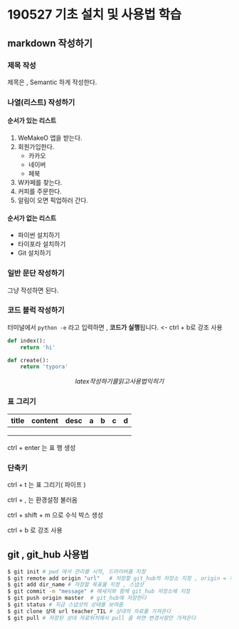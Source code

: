 # 190527 기초 설치 및 사용법 학습

## markdown 작성하기

### 제목 작성

제목은 , Semantic 하게 작성한다.

### 나열(리스트) 작성하기

#### 순서가 있는 리스트

1. WeMakeO 앱을 받는다.
2. 회원가입한다.
   - 카카오
   - 네이버
   - 페북
3. W카페를 찾는다.
4. 커피를 주문한다.
5. 알림이 오면 픽업하러 간다.

#### 순서가 없는 리스트

- 파이썬 설치하기
- 타이포라 설치하기
- Git 설치하기

### 일반 문단 작성하기

그냥 작성하면 된다.

### 코드 블럭 작성하기

터미널에서 `python -e` 라고 입력하면 , **코드가 실행**됩니다. <- ctrl + b로 강조 사용    

```python
def index():
    return 'hi'

def create():
    return 'typora'
```

$$
latex 작성하기를 읽고 사용법 익히기
$$



### 표 그리기

| title | content | desc | a    | b    | c    | d    |
| ----- | ------- | ---- | ---- | ---- | ---- | ---- |
|       |         |      |      |      |      |      |
|       |         |      |      |      |      |      |
|       |         |      |      |      |      |      |

ctrl + enter 는 표 행 생성

### 단축키

ctrl + t 는 표 그리기( 파이프 )

ctrl + , 는 환경설정 불러옴

ctrl + shift + m 으로 수식 박스 생성

ctrl + b 로 강조 사용

## git , git_hub 사용법

```sh
$ git init # pwd 에서 관리를 시작, 드라이버를 지정
$ git remote add origin "url"   # 저장할 git_hub의 저장소 지정 , origin = 저장소이름
$ git add dir_name # 저장할 목표물 지정 , 스냅샷
$ git commit -m "message" # 메세지와 함께 git_hub 저장소에 지정
$ git push origin master  # git_hub에 저장한다 
$ git status # 지금 스냅샷의 상태를 보여줌
$ git clone 상대 url teacher_TIL # 상대의 자료를 가져온다
$ git pull # 저장된 상대 자료위치에서 pull 을 하면 변경사항만 가져온다
```


